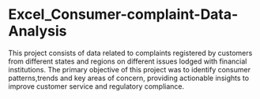# Excel_Consumer-complaint-Data-Analysis
This project consists of data related to complaints registered by customers from different states and regions on different issues lodged with financial institutions. The primary objective of this project was to identify consumer patterns,trends and key areas of concern, providing actionable insights to improve customer service and regulatory compliance. 
